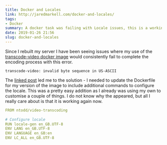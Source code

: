 ```yaml
---
title: Docker and Locales
link: http://jaredmarkell.com/docker-and-locales/
tags:
- Docker
summary: A docker task was failing with Locale issues, this is a working solution
date: 2019-01-26 21:56
slug: docker-and-locales
---
```

Since I rebuilt my server I have been seeing issues where my use of the [transcode-video docker image][transcode-video] would consistently fail to complete the encoding process with this error.

    transcode-video: invalid byte sequence in US-ASCII

The [linked post][docker-and-locales] led me to the solution - I needed to update the Dockerfile for my version of the image to include additional commands to configure the locale. This was a pretty easy addition as I already was using my own to customise a couple of things. I do not know why the appeared, but all I really care about is that it is working again now. 

~~~ yaml
FROM ntodd/video-transcoding
  
# Configure locale
RUN locale-gen en_GB.UTF-8
ENV LANG en_GB.UTF-8
ENV LANGUAGE en_GB:en
ENV LC_ALL en_GB.UTF-8
~~~


[transcode-video]: https://hub.docker.com/r/ntodd/video-transcoding "ntodd/video-transcoding - Docker Hub" 
[docker-and-locales]: http://jaredmarkell.com/docker-and-locales/ "Docker and Locales"
